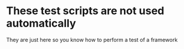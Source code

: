 # These test scripts are not used automatically

They are just here so you know how to perform a test of a framework